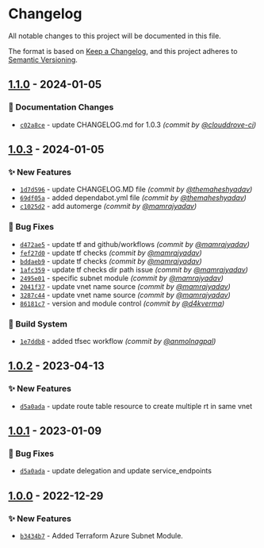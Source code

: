 # Changelog
All notable changes to this project will be documented in this file.

The format is based on [Keep a Changelog](https://keepachangelog.com/en/1.0.0/),
and this project adheres to [Semantic Versioning](https://semver.org/spec/v2.0.0.html).

## [1.1.0] - 2024-01-05
### :memo: Documentation Changes
- [`c02a8ce`](https://github.com/clouddrove/terraform-azure-subnet/commit/c02a8cee93226a4de7311d2683da42fc88608c7e) - update CHANGELOG.md for 1.0.3 *(commit by [@clouddrove-ci](https://github.com/clouddrove-ci))*


## [1.0.3] - 2024-01-05
### :sparkles: New Features
- [`1d7d596`](https://github.com/clouddrove/terraform-azure-subnet/commit/1d7d596e1ee595878e87ba90015b861c2593efd3) - update CHANGELOG.MD file *(commit by [@themaheshyadav](https://github.com/themaheshyadav))*
- [`69df05a`](https://github.com/clouddrove/terraform-azure-subnet/commit/69df05ad1e8c09fa07f4772b737eab9f6de0c8ed) - added dependabot.yml file *(commit by [@themaheshyadav](https://github.com/themaheshyadav))*
- [`c1025d2`](https://github.com/clouddrove/terraform-azure-subnet/commit/c1025d252134ca8650a7d1969e5ffced16ef8e28) - add automerge *(commit by [@mamrajyadav](https://github.com/mamrajyadav))*

### :bug: Bug Fixes
- [`d472ae5`](https://github.com/clouddrove/terraform-azure-subnet/commit/d472ae5a97b7b4213adedab2f79188514c5cb71f) - update tf and github/workflows *(commit by [@mamrajyadav](https://github.com/mamrajyadav))*
- [`fef27d0`](https://github.com/clouddrove/terraform-azure-subnet/commit/fef27d0500ef666ba79cbf68fd322873f6c031e0) - update tf checks *(commit by [@mamrajyadav](https://github.com/mamrajyadav))*
- [`bddaeb9`](https://github.com/clouddrove/terraform-azure-subnet/commit/bddaeb92dba7ba3a322d1029677d5c69c304b68a) - update tf checks *(commit by [@mamrajyadav](https://github.com/mamrajyadav))*
- [`1afc359`](https://github.com/clouddrove/terraform-azure-subnet/commit/1afc3593c0b56ba1fb7c2b98a5b5a3b8f9fa9810) - update tf checks dir path issue *(commit by [@mamrajyadav](https://github.com/mamrajyadav))*
- [`2495e01`](https://github.com/clouddrove/terraform-azure-subnet/commit/2495e013448671c70e97708700c4428dda783cf8) - specific subnet module *(commit by [@mamrajyadav](https://github.com/mamrajyadav))*
- [`2041f37`](https://github.com/clouddrove/terraform-azure-subnet/commit/2041f378411e02b2ed83bb888cd198583f6176e1) - update vnet name source *(commit by [@mamrajyadav](https://github.com/mamrajyadav))*
- [`3287c44`](https://github.com/clouddrove/terraform-azure-subnet/commit/3287c44cf4f9ac0476517202fd8116eb4c997a0b) - update vnet name source *(commit by [@mamrajyadav](https://github.com/mamrajyadav))*
- [`86181c7`](https://github.com/clouddrove/terraform-azure-subnet/commit/86181c7e38a9cafa6302db105d88ac766c78bfa3) - version and module control *(commit by [@d4kverma](https://github.com/d4kverma))*

### :construction_worker: Build System
- [`1e7ddb8`](https://github.com/clouddrove/terraform-azure-subnet/commit/1e7ddb8a3360161f7f58acedb29351f068d68b45) - added tfsec workflow *(commit by [@anmolnagpal](https://github.com/anmolnagpal))*


## [1.0.2] - 2023-04-13
### :sparkles: New Features
- [`d5a0ada`](https://github.com/clouddrove/terraform-azure-subnet/commit/994bfeaa8556857c6102db234d14710b3991b8e7) - update route table resource to create multiple rt in same vnet

## [1.0.1] - 2023-01-09
### :bug: Bug Fixes
- [`d5a0ada`](https://github.com/clouddrove/terraform-azure-vnet/commit/4e669df6b4fbd6c2a490af5fe54f8b24d9c20ed6) - update delegation and update service_endpoints

## [1.0.0] - 2022-12-29
### :sparkles: New Features
- [`b3434b7`](https://github.com/clouddrove/terraform-azure-subnet/commit/b3434b75f733296ad9c2259282bc36bb207794f1) - Added Terraform Azure Subnet Module.



[1.0.0]: https://github.com/clouddrove/terraform-azure-subnet/compare/1.0.0...master
[1.0.1]: https://github.com/clouddrove/terraform-azure-subnet/compare/1.0.0...1.0.1
[1.0.2]: https://github.com/clouddrove/terraform-azure-subnet/compare/1.0.1...1.0.2

[1.0.3]: https://github.com/clouddrove/terraform-azure-subnet/compare/1.0.2...1.0.3
[1.1.0]: https://github.com/clouddrove/terraform-azure-subnet/compare/1.0.3...1.1.0